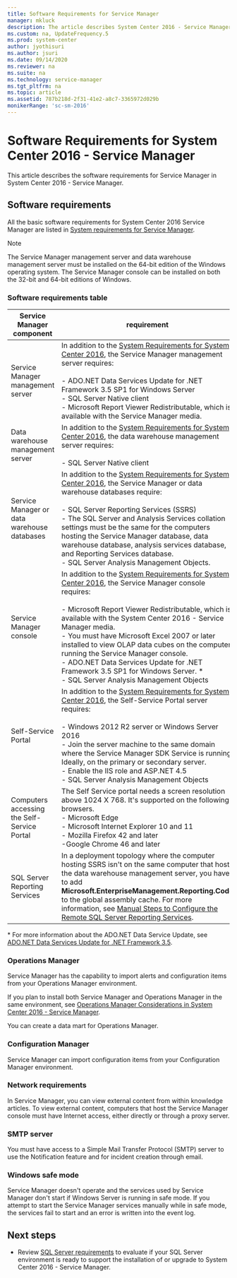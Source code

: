 ```yaml
---
title: Software Requirements for Service Manager
manager: mkluck
description: The article describes System Center 2016 - Service Manager software requirements.
ms.custom: na, UpdateFrequency.5
ms.prod: system-center
author: jyothisuri
ms.author: jsuri
ms.date: 09/14/2020
ms.reviewer: na
ms.suite: na
ms.technology: service-manager
ms.tgt_pltfrm: na
ms.topic: article
ms.assetid: 787b218d-2f31-41e2-a8c7-3365972d029b
monikerRange: 'sc-sm-2016'
---
```


# Software Requirements for System Center 2016 - Service Manager

This article describes the software requirements for Service Manager in System Center 2016 - Service Manager.

## Software requirements

 All the basic software requirements for System Center 2016 Service Manager are listed in [System requirements for Service Manager](system-requirements.md).  

> [!NOTE]  
>  The Service Manager management server and data warehouse management server must be installed on the 64\-bit edition of the Windows operating system. The Service Manager console can be installed on both the 32\-bit and 64\-bit editions of Windows.  


### Software requirements table  

|Service Manager component| requirement|  
|---|---|  
|Service Manager management server|In addition to the [System Requirements for System Center 2016](system-requirements.md), the Service Manager management server  requires:<br /><br /> -   ADO.NET Data Services Update for .NET Framework 3.5 SP1 for Windows Server<br />-   SQL Server Native client<br />-   Microsoft Report Viewer Redistributable, which is available with the Service Manager media.|  
|Data warehouse management server|In addition to the [System Requirements for System Center 2016](system-requirements.md), the data warehouse management server requires:<br /><br /> -   SQL Server Native client|  
|Service Manager or data warehouse databases|In addition to the [System Requirements for System Center 2016](system-requirements.md), the Service Manager or data warehouse databases require:<br /><br /> -   SQL Server Reporting Services \(SSRS\)<br />-   The SQL Server and Analysis Services collation settings must be the same for the computers hosting the Service Manager database, data warehouse database, analysis services database, and Reporting Services database.<br />-   SQL Server Analysis Management Objects.|  
|Service Manager console|In addition to the [System Requirements for System Center 2016](system-requirements.md), the Service Manager console requires:<br /><br /> -   Microsoft Report Viewer Redistributable, which is available with the System Center 2016 - Service Manager media.<br />-   You must have Microsoft Excel 2007 or later installed to view OLAP data cubes on the computer running the Service Manager console.<br />-   ADO.NET Data Services Update for .NET Framework 3.5 SP1 for Windows Server. \*<br />-   SQL Server Analysis Management Objects|  
|Self-Service Portal|In addition to the [System Requirements for System Center 2016](system-requirements.md), the Self-Service Portal server requires:<br /><br /> -   Windows 2012 R2 server or Windows Server 2016 <br> - Join the server machine to the same domain where the Service Manager SDK Service is running. Ideally, on the primary or secondary server. <br> - Enable the IIS role and ASP.NET 4.5 <br> - SQL Server Analysis Management Objects <br>|  
|Computers accessing the Self-Service Portal|The Self Service portal needs a screen resolution above 1024 X 768. It's supported on the following browsers. <br> - Microsoft Edge <br> - Microsoft Internet Explorer 10 and 11 <br> - Mozilla Firefox 42 and later <br> -Google Chrome 46 and later|  
|SQL Server Reporting Services|In a deployment topology where the computer hosting SSRS isn't on the same computer that hosts the data warehouse management server, you have to add **Microsoft.EnterpriseManagement.Reporting.Code** to the global assembly cache. For more information, see [Manual Steps to Configure the Remote SQL Server Reporting Services](config-remote-ssrs.md).|  

 \* For more information about the ADO.NET Data Service Update, see [ADO.NET Data Services Update for .NET Framework 3.5](https://support.microsoft.com/topic/description-of-the-ado-net-data-services-update-for-net-framework-3-5-sp1-for-windows-server-2003-windows-xp-windows-vista-and-windows-server-2008-may-7-2010-e525c2b3-249c-7d66-3cb2-c029c786c745).  

### Operations Manager

Service Manager has the capability to import alerts and configuration items from your Operations Manager environment.

If you plan to install both Service Manager and Operations Manager in the same environment, see [Operations Manager Considerations in System Center 2016 \- Service Manager](om-considerations.md).  

You can create a data mart for Operations Manager.  

### Configuration Manager

Service Manager can import configuration items from your Configuration Manager environment.

### Network requirements

In Service Manager, you can view external content from within knowledge articles. To view external content, computers that host the Service Manager console must have Internet access, either directly or through a proxy server.  

### SMTP server

You must have access to a Simple Mail Transfer Protocol \(SMTP\) server to use the Notification feature and for incident creation through email.  

### Windows safe mode

Service Manager doesn't operate and the services used by Service Manager don't start if Windows Server is running in safe mode. If you attempt to start the Service Manager services manually while in safe mode, the services fail to start and an error is written into the event log.  

## Next steps

- Review [SQL Server requirements](sm-sql-reqs.md) to evaluate if your SQL Server environment is ready to support the installation of or upgrade to System Center 2016 - Service Manager.
